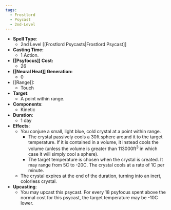 ```yaml
---
tags:
  - Frostlord
  - Psycast
  - 2nd-Level
---
```

- **Spell Type**:
	- 2nd Level [[Frostlord Psycasts|Frostlord Psycast]]
- **Casting Time:**
	- 1 Action.
- **[[Psyfocus]] Cost:**
	- 26
- **[[Neural Heat]] Generation:**
	- 0
- [[Range]]:
	- Touch
- **Target**:
	- A point within range.
- **Components**:
	- Kinetic
- **Duration**:
	- 1 day
- **Effects**:
	- You conjure a small, light blue, cold crystal at a point within range. 
		- The crystal passively cools a 30ft sphere around it to the target temperature. If it is contained in a volume, it instead cools the volume (unless the volume is greater than 113000ft$^3$ in which case it will simply cool a sphere).
		- The target temperature is chosen when the crystal is created. It may range from 5C to -20C. The crystal cools at a rate of 1C per minute.
	- The crystal expires at the end of the duration, turning into an inert, colorless crystal.
- **Upcasting**:
	- You may upcast this psycast. For every 18 psyfocus spent above the normal cost for this psycast, the target temperature may be -10C lower.
